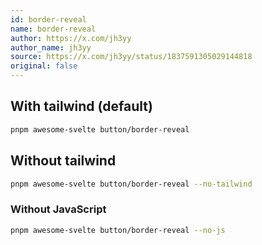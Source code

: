 ```yaml
---
id: border-reveal
name: border-reveal
author: https://x.com/jh3yy
author_name: jh3yy
source: https://x.com/jh3yy/status/1837591305029144818
original: false
---
```


## With tailwind (default)

```bash
pnpm awesome-svelte button/border-reveal
```

## Without tailwind

```bash
pnpm awesome-svelte button/border-reveal --no-tailwind
```

### Without JavaScript

```bash
pnpm awesome-svelte button/border-reveal --no-js
```
